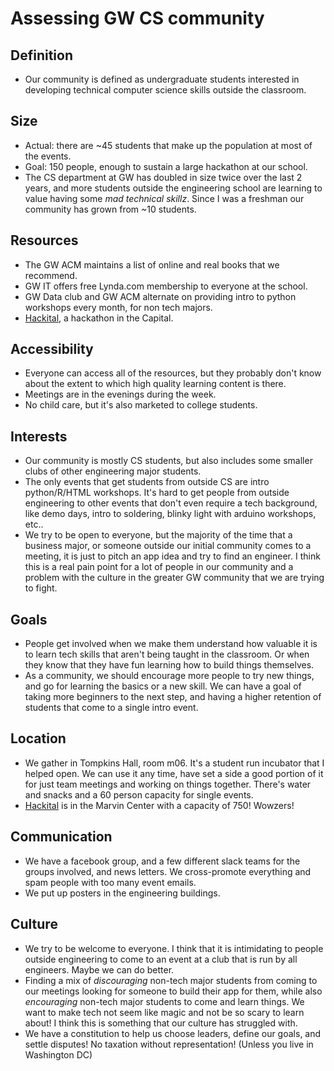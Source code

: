 # Assessing GW CS community

## Definition
* Our community is defined as undergraduate students interested in developing technical computer science skills outside the classroom.

## Size
* Actual: there are ~45 students that make up the population at most of the events.
* Goal: 150 people, enough to sustain a large hackathon at our school.
* The CS department at GW has doubled in size twice over the last 2 years, and more students outside the engineering school are learning to value having some _mad technical skillz_.  Since I was a freshman our community has grown from ~10 students.

## Resources
* The GW ACM maintains a list of online and real books that we recommend.
* GW IT offers free Lynda.com membership to everyone at the school.  
* GW Data club and GW ACM alternate on providing intro to python workshops every month, for non tech majors.
* [Hackital](hackital.io), a hackathon in the Capital.

## Accessibility
* Everyone can access all of the resources, but they probably don't know about the extent to which high quality learning content is there.
* Meetings are in the evenings during the week.
* No child care, but it's also marketed to college students.

## Interests
* Our community is mostly CS students, but also includes some smaller clubs of   other engineering major students.
* The only events that get students from outside CS are intro python/R/HTML workshops. It's hard to get people from outside engineering to other events that don't even require a tech background, like demo days, intro to soldering, blinky light with arduino workshops, etc..
* We try to be open to everyone, but the majority of the time that a business major, or someone outside our initial community comes to a meeting, it is just to pitch an app idea and try to find an engineer.  I think this is a real pain point for a lot of people in our community and a problem with the culture in the greater GW community that we are trying to fight.

## Goals
* People get involved when we make them understand how valuable it is to learn tech skills that aren't being taught in the classroom.  Or when they know that they have fun learning how to build things themselves.
* As a community, we should encourage more people to try new things, and go for learning the basics or a new skill.  We can have a goal of taking more beginners to the next step, and having a higher retention of students that come to a single intro event.

## Location
* We gather in Tompkins Hall, room m06. It's a student run incubator that I helped open.  We can use it any time, have set a side a good portion of it for just team meetings and working on things together. There's water and snacks and a 60 person capacity for single events.
* [Hackital](hackital.io) is in the Marvin Center with a capacity of 750! Wowzers!

## Communication
* We have a facebook group, and a few different slack teams for the groups involved, and news letters. We cross-promote everything and spam people with too many event emails.
* We put up posters in the engineering buildings.

## Culture
* We try to be welcome to everyone.  I think that it is intimidating to people outside engineering to come to an event at a club that is run by all engineers.  Maybe we can do better.
* Finding a mix of _discouraging_ non-tech major students from coming to our meetings looking for someone to build their app for them, while also _encouraging_ non-tech major students to come and learn things.  We want to make tech not seem like magic and not be so scary to learn about! I think this is something that our culture has struggled with.
* We have a constitution to help us choose leaders, define our goals, and settle disputes! No taxation without representation! (Unless you live in Washington DC)
